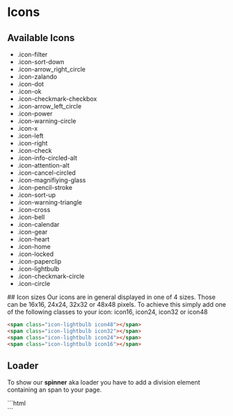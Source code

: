 # Icons

## Available Icons
<ul class="icon-list">
    <li><span class="icon-filter icon24"></span><span class="text">.icon-filter</span></li>
    <li><span class="icon-sort-down icon24"></span><span class="text">.icon-sort-down</span></li>
    <li><span class="icon-arrow_right_circle icon24"></span><span class="text">.icon-arrow_right_circle</span></li>
    <li><span class="icon-zalando icon24"></span><span class="text">.icon-zalando</span></li>
    <li><span class="icon-dot icon24"></span><span class="text">.icon-dot</span></li>
    <li><span class="icon-ok icon24"></span><span class="text">.icon-ok</span></li>
    <li><span class="icon-checkmark-checkbox icon24"></span><span class="text">.icon-checkmark-checkbox</span></li>
    <li><span class="icon-arrow_left_circle icon24"></span><span class="text">.icon-arrow_left_circle</span></li>
    <li><span class="icon-power icon24"></span><span class="text">.icon-power</span></li>
    <li><span class="icon-warning-circle icon24"></span><span class="text">.icon-warning-circle</span></li>
    <li><span class="icon-x icon24"></span><span class="text">.icon-x</span></li>
    <li><span class="icon-left icon24"></span><span class="text">.icon-left</span></li>
    <li><span class="icon-right icon24"></span><span class="text">.icon-right</span></li>
    <li><span class="icon-check icon24"></span><span class="text">.icon-check</span></li>
    <li><span class="icon-info-circled-alt icon24"></span><span class="text">.icon-info-circled-alt</span></li>
    <li><span class="icon-attention-alt icon24"></span><span class="text">.icon-attention-alt</span></li>
    <li><span class="icon-cancel-circled icon24"></span><span class="text">.icon-cancel-circled</span></li>
    <li><span class="icon-magnifiying-glass icon24"></span><span class="text">.icon-magnifiying-glass</span></li>
    <li><span class="icon-pencil-stroke icon24"></span><span class="text">.icon-pencil-stroke</span></li>
    <li><span class="icon-sort-up icon24"></span><span class="text">.icon-sort-up</span></li>
    <li><span class="icon-warning-triangle icon24"></span><span class="text">.icon-warning-triangle</span></li>
    <li><span class="icon-cross icon24"></span><span class="text">.icon-cross</span></li>
    <li><span class="icon-bell icon24"></span><span class="text">.icon-bell</span></li>
    <li><span class="icon-calendar icon24"></span><span class="text">.icon-calendar</span></li>
    <li><span class="icon-gear icon24"></span><span class="text">.icon-gear</span></li>
    <li><span class="icon-heart icon24"></span><span class="text">.icon-heart</span></li>
    <li><span class="icon-home icon24"></span><span class="text">.icon-home</span></li>
    <li><span class="icon-locked icon24"></span><span class="text">.icon-locked</span></li>
    <li><span class="icon-paperclip icon24"></span><span class="text">.icon-paperclip</span></li>
    <li><span class="icon-lightbulb icon24"></span><span class="text">.icon-lightbulb</span></li>
    <li><span class="icon-checkmark-circle icon24"></span><span class="text">.icon-checkmark-circle</span></li>
    <li><span class="icon-circle icon24"></span><span class="text">.icon-circle</span></li>
</ul>
## Icon sizes
Our icons are in general displayed in one of 4 sizes. Those can be 16x16, 24x24, 32x32 or 48x48 pixels.
To achieve this simply add one of the following classes to your icon: icon16, icon24, icon32 or icon48

<span class="icon-lightbulb icon48"></span>
<span class="icon-lightbulb icon32"></span>
<span class="icon-lightbulb icon24"></span>
<span class="icon-lightbulb icon16"></span>
```html
<span class="icon-lightbulb icon48"></span>
<span class="icon-lightbulb icon32"></span>
<span class="icon-lightbulb icon24"></span>
<span class="icon-lightbulb icon16"></span>
```

## Loader
To show our **spinner** aka loader you have to add a division element containing an span to your page.

<div class="icon-zalando mod-spinner"><span></span></div>
```html
<div class="icon-zalando mod-spinner"><span></span></div>
```
